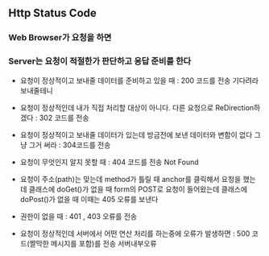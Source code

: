 ## Http Status Code

### Web Browser가 요청을 하면

### Server는 요청이 적절한가 판단하고 응답 준비를 한다

* 요청이 정상적이고 보내줄 데이터를 준비하고 있을 때 : 200 코드를 전송
기다려라 보내줄테니

* 요청이 정상적인데 내가 직접 처리할 대상이 아니다.
다른 요청으로 ReDirection하겠다 : 302 코드를 전송

* 요청이 정상적이고 보내줄 데이터가 있는데 방금전에 보낸 데이터와
변함이 없다 그냥 그거 써라 : 304코드를 전송

* 요청이 무엇인지 알지 못할 때  : 404 코드를 전송
Not Found 

* 요청이 주소(path)는 맞는데 method가 틀릴 때 
anchor를 클릭해서 요청을 했는데 클래스에 doGet()가 없을 때
form의 POST로 요청이 들어왔는데 클래스에 doPost()가 없을 때 
이때는 405 오류를 보낸다 

* 권한이 없을 때 : 401 , 403 오류를 전송

* 요청이 정상적인데 서버에서 어떤 연산 처리를 하는중에 
오류가 발생하면 : 500 코드(짤막한 메시지를 포함)를 전송
서버내부오류


